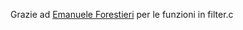 Grazie ad [Emanuele Forestieri](https://github.com/emanueleforestieri/) per le
funzioni in filter.c
